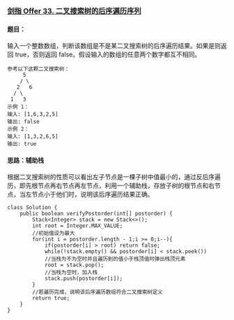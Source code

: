 ### [剑指 Offer 33. 二叉搜索树的后序遍历序列](https://leetcode.cn/problems/er-cha-sou-suo-shu-de-hou-xu-bian-li-xu-lie-lcof/)

#### 题目：

输入一个整数数组，判断该数组是不是某二叉搜索树的后序遍历结果。如果是则返回 true，否则返回 false。假设输入的数组的任意两个数字都互不相同。

```
参考以下这颗二叉搜索树：
     5
    / \
   2   6
  / \
 1   3
示例 1：
输入: [1,6,3,2,5]
输出: false
示例 2：
输入: [1,3,2,6,5]
输出: true
```

#### 思路：辅助栈

根据二叉搜索树的性质可以看出左子节点是一棵子树中值最小的，通过反后序遍历，即先根节点再右节点再左节点，利用一个辅助栈，存放子树的根节点和右节点，当左节点小于他们时，说明该后序遍历结果正确。

```
class Solution {
    public boolean verifyPostorder(int[] postorder) {
        Stack<Integer> stack = new Stack<>();
        int root = Integer.MAX_VALUE;
        //初始值设为最大
        for(int i = postorder.length - 1;i >= 0;i--){
            if(postorder[i] > root) return false;
            while(!stack.empty() && postorder[i] < stack.peek())
            //当栈为不为空时并且遍历到的值小于栈顶值时弹出栈顶元素
            root = stack.pop();
            //当栈为空时，加入栈
            stack.push(postorder[i]);
        }
        //若遍历完成，说明该后序遍历数组符合二叉搜索树定义
        return true;
    }
}
```

